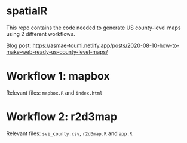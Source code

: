 # spatialR

This repo contains the code needed to generate US county-level maps using 2 different workflows. 

Blog post: https://asmae-toumi.netlify.app/posts/2020-08-10-how-to-make-web-ready-us-county-level-maps/

# Workflow 1: mapbox 

Relevant files: `mapbox.R` and `index.html`

# Workflow 2: r2d3map 

Relevant files: `svi_county.csv`, `r2d3map.R` and `app.R`
